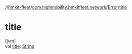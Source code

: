 //[hmkit-fleet](../../../index.md)/[com.highmobility.hmkitfleet.network](../index.md)/[Error](index.md)/[title](title.md)

# title

[jvm]\
val [title](title.md): [String](https://kotlinlang.org/api/latest/jvm/stdlib/kotlin-stdlib/kotlin/-string/index.html)
